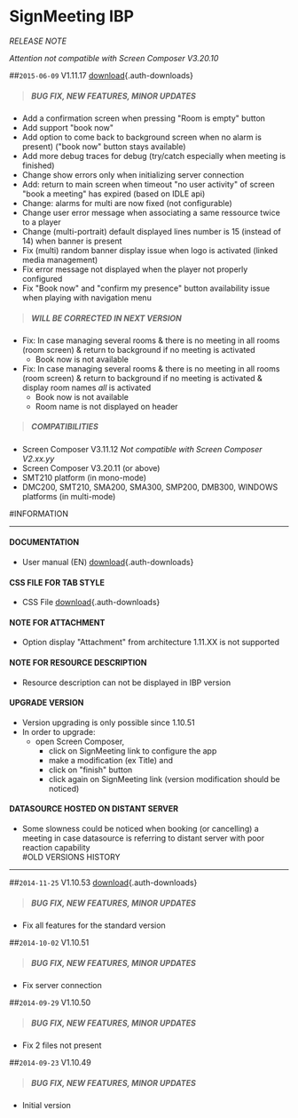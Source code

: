 # SignMeeting IBP
*RELEASE NOTE*

*Attention not compatible with Screen Composer V3.20.10*

##`2015-06-09` V1.11.17 [download](app-signmeeting-ibp/signmeeting_ibp-screen_composer-setup-1.11.17.appi){.auth-downloads}   
>##### **BUG FIX, NEW FEATURES, MINOR UPDATES**
- Add a confirmation screen when pressing "Room is empty" button
- Add support "book now" 
- Add option to come back to background screen when no alarm is present) ("book now" button stays available)
- Add more debug traces for debug (try/catch especially when meeting is finished)
- Change show errors only when initializing server connection
- Add: return to main  screen when timeout "no user activity" of screen "book a meeting" has expired (based on IDLE api) 
- Change: alarms for multi are now fixed (not configurable)
- Change user error message when associating a same ressource twice to a player 
- Change (multi-portrait) default displayed lines number is 15 (instead of 14) when banner is present
- Fix (multi) random banner display issue when logo is activated (linked media management)
- Fix error message not displayed when the player not properly configured
- Fix "Book now" and "confirm my presence" button availability issue when playing with navigation menu
>##### **WILL BE CORRECTED IN NEXT VERSION** 
- Fix: In case managing several rooms & there is no meeting in all rooms (room screen) & return to background if no meeting is activated  
	- Book now is not available 
- Fix: In case managing several rooms & there is no meeting in all rooms (room screen) & return to background if no meeting is activated & display room names *all* is activated
	- Book now is not available 
	- Room name is not displayed on header
>##### **COMPATIBILITIES** 
- Screen Composer V3.11.12 *Not compatible with Screen Composer V2.xx.yy*
- Screen Composer V3.20.11 (or above) 
- SMT210 platform (in mono-mode) 
- DMC200, SMT210, SMA200, SMA300, SMP200, DMB300, WINDOWS platforms (in multi-mode)

#INFORMATION
***********************************************************************

#### **DOCUMENTATION**  
- User manual (EN) [download](app-signmeeting-ibp/signmeeting-ibp-calendar-user-manual-001A_en.pdf){.auth-downloads}
#### **CSS FILE FOR TAB STYLE**
- CSS File [download](application-notes-signmeeting/theme_sm_generic_V1.10.10.css){.auth-downloads}
#### **NOTE FOR ATTACHMENT**  
- Option display "Attachment" from architecture 1.11.XX is not supported
#### **NOTE FOR RESOURCE DESCRIPTION**
- Resource description can not be displayed in IBP version
#### **UPGRADE VERSION**
- Version upgrading is only possible since 1.10.51
- In order to upgrade: 
	- open Screen Composer, 
		- click on SignMeeting link to configure the app
		- make a modification (ex Title) and
		- click on "finish" button
		- click again on SignMeeting link (version modification should be noticed)
#### **DATASOURCE HOSTED ON DISTANT SERVER**
- Some slowness could be noticed when booking (or cancelling) a meeting in case datasource is referring to distant server with poor reaction capability    
#OLD VERSIONS HISTORY
*********************************************************************************************************

##`2014-11-25` V1.10.53 [download](app-signmeeting-ibp/signmeeting_ibp-screen_composer-setup-1.10.53.appi){.auth-downloads}   
>##### **BUG FIX, NEW FEATURES, MINOR UPDATES**
- Fix all features for the standard version

##`2014-10-02` V1.10.51
>##### **BUG FIX, NEW FEATURES, MINOR UPDATES**
- Fix server connection

##`2014-09-29` V1.10.50
>##### **BUG FIX, NEW FEATURES, MINOR UPDATES**
- Fix 2 files not present

##`2014-09-23` V1.10.49
>##### **BUG FIX, NEW FEATURES, MINOR UPDATES**
- Initial version
